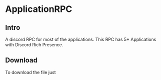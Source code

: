 # ApplicationRPC

## Intro

A discord RPC for most of the applications. This RPC has 5+ Applications with Discord Rich Presence.

## Download

To download the file just 